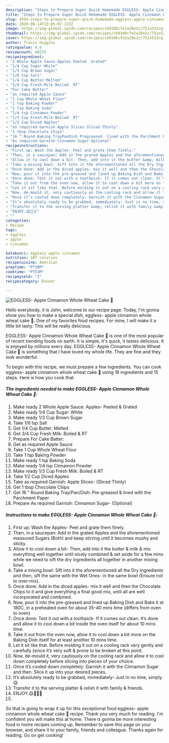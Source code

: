 ```yaml
---
description: "Steps to Prepare Super Quick Homemade EGGLESS- Apple Cinnamon Whole Wheat Cake 🍰"
title: "Steps to Prepare Super Quick Homemade EGGLESS- Apple Cinnamon Whole Wheat Cake 🍰"
slug: 4593-steps-to-prepare-super-quick-homemade-eggless-apple-cinnamon-whole-wheat-cake
date: 2020-08-14T13:05:07.137Z
image: https://img-global.cpcdn.com/recipes/cb93d6cfe2a26e2c/751x532cq70/eggless-apple-cinnamon-whole-wheat-cake-🍰-recipe-main-photo.jpg
thumbnail: https://img-global.cpcdn.com/recipes/cb93d6cfe2a26e2c/751x532cq70/eggless-apple-cinnamon-whole-wheat-cake-🍰-recipe-main-photo.jpg
cover: https://img-global.cpcdn.com/recipes/cb93d6cfe2a26e2c/751x532cq70/eggless-apple-cinnamon-whole-wheat-cake-🍰-recipe-main-photo.jpg
author: Travis Higgins
ratingvalue: 4.6
reviewcount: 48275
recipeingredient:
- "2 Whole Apple Sauce Apples Peeled  Grated"
- "1/4 Cup Sugar White"
- "1/3 Cup Brown Sugar"
- "1/8 tsp Salt"
- "1/4 Cup Butter Melted"
- "3/4 Cup Fresh Milk Boiled  RT"
- "For Cake Batter"
- "as required Apple Sauce"
- "1 Cup Whole Wheat Flour"
- "1 tsp Baking Powder"
- "1 tsp Baking Soda"
- "1/4 tsp Cinnamon Powder"
- "1/3 Cup Fresh Milk Boiled  RT"
- "1/2 Cup Diced Apples"
- "as required Garnish Apple Slices Sliced Thinly"
- "1 tbsp Chocolate Chips"
- "16 ” Round Baking TrayPanDish Pregreased  lined with the Parchment Paper"
- "As required Garnish Cinnamon Sugar Optional"
recipeinstructions:
- "First up: Wash the Apples- Peel and grate them finely."
- "Then, in a saucepan: Add in the grated Apples and the aforementioned measured Sugars (Both) and keep stirring until it becomes mushy and sticky."
- "Allow it to cool down a bit- Then, add into it the butter &amp; milk &amp; mix everything well together until nicely combined &amp; set aside for a few mins while we need to sift the dry ingredients all together in another mixing bowl."
- "Take a mixing bowl: Sift into it the aforementioned all the Dry Ingredients and then, sift the same with the Wet Ones- in the same bowl (Ensure not to over-mix)."
- "Once done: Add in the diced apples- mix it well and then the Chocolate Chips to it and give everything a final good mix, until all are well incorporated and combined."
- "Now, pour it into the pre-greased and lined up Baking Dish and Bake it at 180C, in a preheated oven for about 35-40 mins time (differs from oven to oven)"
- "Once done: Test it out with a toothpick- If it comes out clean. It’s done and allow it to cool down a bit inside the oven itself for about 10 mins time."
- "Take it out from the oven now, allow it to cool down a bit more on the Baking Dish itself for at least another 10 mins time."
- "Let it sit like that. Before molding it out on a cooling rack very gently and carefully (since it’s very soft &amp; prone to be broken at this point."
- "Now, de-mould it, very cautiously on the cooling rack and allow it to cool down completely before slicing into pieces of your choice."
- "Once it’s cooled down completely: Garnish it with the Cinnamon Sugar and then. Slice it up into your desired pieces."
- "It’s absolutely ready to be grabbed, immediately- Just in no time, simply.😋"
- "Transfer it to the serving platter &amp; relish it with family &amp; friends."
- "ENJOY.😋💁🏻‍♀️"
- ""
categories:
- Recipe
tags:
- eggless
- apple
- cinnamon

katakunci: eggless apple cinnamon 
nutrition: 107 calories
recipecuisine: American
preptime: "PT30M"
cooktime: "PT53M"
recipeyield: "2"
recipecategory: Dinner

---
```



![EGGLESS- Apple Cinnamon Whole Wheat Cake 🍰](https://img-global.cpcdn.com/recipes/cb93d6cfe2a26e2c/751x532cq70/eggless-apple-cinnamon-whole-wheat-cake-🍰-recipe-main-photo.jpg)

Hello everybody, it is John, welcome to our recipe page. Today, I'm gonna show you how to make a special dish, eggless- apple cinnamon whole wheat cake 🍰. One of my favorites food recipes. For mine, I will make it a little bit tasty. This will be really delicious.

EGGLESS- Apple Cinnamon Whole Wheat Cake 🍰 is one of the most popular of recent trending foods on earth. It is simple, it's quick, it tastes delicious. It is enjoyed by millions every day. EGGLESS- Apple Cinnamon Whole Wheat Cake 🍰 is something that I have loved my whole life. They are fine and they look wonderful.




To begin with this recipe, we must prepare a few ingredients. You can cook eggless- apple cinnamon whole wheat cake 🍰 using 18 ingredients and 15 steps. Here is how you cook that.

<!--inarticleads1-->

##### The ingredients needed to make EGGLESS- Apple Cinnamon Whole Wheat Cake 🍰:

1. Make ready 2 Whole Apple Sauce: Apples- Peeled &amp; Grated
1. Make ready 1/4 Cup Sugar: White
1. Make ready 1/3 Cup Brown Sugar
1. Take 1/8 tsp Salt
1. Get 1/4 Cup Butter: Melted
1. Get 3/4 Cup Fresh Milk: Boiled &amp; RT
1. Prepare For Cake Batter:
1. Get as required Apple Sauce
1. Take 1 Cup Whole Wheat Flour
1. Take 1 tsp Baking Powder
1. Make ready 1 tsp Baking Soda
1. Make ready 1/4 tsp Cinnamon Powder
1. Make ready 1/3 Cup Fresh Milk: Boiled &amp; RT
1. Take 1/2 Cup Diced Apples
1. Take as required Garnish: Apple Slices- (Sliced Thinly)
1. Get 1 tbsp Chocolate Chips
1. Get 16 ” Round Baking Tray/Pan/Dish: Pre-greased &amp; lined with the Parchment Paper
1. Prepare As required Garnish: Cinnamon Sugar- (Optional)




<!--inarticleads2-->

##### Instructions to make EGGLESS- Apple Cinnamon Whole Wheat Cake 🍰:

1. First up: Wash the Apples- Peel and grate them finely.
1. Then, in a saucepan: Add in the grated Apples and the aforementioned measured Sugars (Both) and keep stirring until it becomes mushy and sticky.
1. Allow it to cool down a bit- Then, add into it the butter &amp; milk &amp; mix everything well together until nicely combined &amp; set aside for a few mins while we need to sift the dry ingredients all together in another mixing bowl.
1. Take a mixing bowl: Sift into it the aforementioned all the Dry Ingredients and then, sift the same with the Wet Ones- in the same bowl (Ensure not to over-mix).
1. Once done: Add in the diced apples- mix it well and then the Chocolate Chips to it and give everything a final good mix, until all are well incorporated and combined.
1. Now, pour it into the pre-greased and lined up Baking Dish and Bake it at 180C, in a preheated oven for about 35-40 mins time (differs from oven to oven)
1. Once done: Test it out with a toothpick- If it comes out clean. It’s done and allow it to cool down a bit inside the oven itself for about 10 mins time.
1. Take it out from the oven now, allow it to cool down a bit more on the Baking Dish itself for at least another 10 mins time.
1. Let it sit like that. Before molding it out on a cooling rack very gently and carefully (since it’s very soft &amp; prone to be broken at this point.
1. Now, de-mould it, very cautiously on the cooling rack and allow it to cool down completely before slicing into pieces of your choice.
1. Once it’s cooled down completely: Garnish it with the Cinnamon Sugar and then. Slice it up into your desired pieces.
1. It’s absolutely ready to be grabbed, immediately- Just in no time, simply.😋
1. Transfer it to the serving platter &amp; relish it with family &amp; friends.
1. ENJOY.😋💁🏻‍♀️
1. 




So that is going to wrap it up for this exceptional food eggless- apple cinnamon whole wheat cake 🍰 recipe. Thank you very much for reading. I'm confident you will make this at home. There is gonna be more interesting food in home recipes coming up. Remember to save this page on your browser, and share it to your family, friends and colleague. Thanks again for reading. Go on get cooking!
